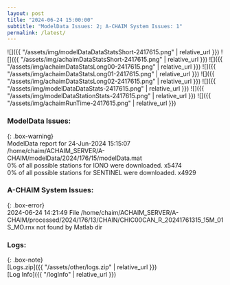 ```yaml
---
layout: post
title: "2024-06-24 15:00:00"
subtitle: "ModelData Issues: 2; A-CHAIM System Issues: 1"
permalink: /latest/
---
```


![]({{ "/assets/img/modelDataDataStatsShort-2417615.png" | relative_url }})
![]({{ "/assets/img/achaimDataStatsShort-2417615.png" | relative_url }})
![]({{ "/assets/img/achaimDataStatsLong00-2417615.png" | relative_url }})
![]({{ "/assets/img/achaimDataStatsLong01-2417615.png" | relative_url }})
![]({{ "/assets/img/achaimDataStatsLong02-2417615.png" | relative_url }})
![]({{ "/assets/img/modelDataDataStats-2417615.png" | relative_url }})
![]({{ "/assets/img/modelDataStationStats-2417615.png" | relative_url }})
![]({{ "/assets/img/achaimRunTime-2417615.png" | relative_url }})


### ModelData Issues:  
  
{: .box-warning}  
 ModelData report for 24-Jun-2024 15:15:07   
 /home/chaim/ACHAIM_SERVER/A-CHAIM/modelData/2024/176/15/modelData.mat   
 0% of all possible stations for IONO were downloaded. x5474   
 0% of all possible stations for SENTINEL were downloaded. x4929   
  
### A-CHAIM System Issues:  
  
{: .box-error}  
2024-06-24 14:21:49 File /home/chaim/ACHAIM_SERVER/A-CHAIM/processed/2024/176/13/CHAIN/CHIC00CAN_R_20241761315_15M_01S_MO.rnx not found by Matlab dir  

### Logs:  
  
{: .box-note}  
[Logs.zip]({{ "/assets/other/logs.zip" | relative_url }})  
[Log Info]({{ "/logInfo" | relative_url }})  
